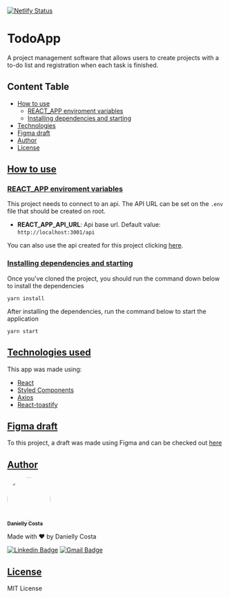 [![Netlify Status](https://api.netlify.com/api/v1/badges/e6aa2d10-3a26-4090-8238-72e9c0fe53f9/deploy-status)](https://app.netlify.com/sites/danielly-todo-app/deploys)

# TodoApp

A project management software that allows users to create projects with a to-do list and registration when each task is finished.

## Content Table

- [How to use](#how-to-use)
  - [REACT_APP enviroment variables](#envs)
  - [Installing dependencies and starting](#install)
- [Technologies](#technologies)
- [Figma draft](#figma)
- [Author](#author)
- [License](#license)

## [How to use](#how-to-use)

### [REACT_APP enviroment variables](#envs)

This project needs to connect to an api. The API URL can be set on the `.env` file that should be created on root.

- **REACT_APP_API_URL**: Api base url. Default value: `http://localhost:3001/api`

You can also use the api created for this project clicking [here](https://github.com/daniellycosta/todo-api).

### [Installing dependencies and starting](#install)

Once you've cloned the project, you should run the command down below to install the dependencies

```
yarn install
```

After installing the dependencies, run the command below to start the application

```
yarn start
```

## [Technologies used](#technologies)

This app was made using:

- [React](https://reactjs.org/)
- [Styled Components](https://styled-components.com/)
- [Axios](https://www.npmjs.com/package/axios)
- [React-toastify](https://www.npmjs.com/package/react-toastify)

## [Figma draft](#figma)

To this project, a draft was made using Figma and can be checked out [here](https://www.figma.com/file/SaaAC3uHnF1vBl23MMDWpM/Todo?node-id=0%3A1)

## [Author](#author)

 <img style="border-radius: 50%;" src="https://avatars.githubusercontent.com/u/29708442?v=4" width="100px;" alt=""/>
 <br />
 <sub><b>Danielly Costa</b></sub>

Made with ❤️ by Danielly Costa

[![Linkedin Badge](https://img.shields.io/badge/-Danielly-blue?style=flat-square&logo=Linkedin&logoColor=white&link=https://www.linkedin.com/in/danielly-costa/)](https://www.linkedin.com/in/danielly-costa/)
[![Gmail Badge](https://img.shields.io/badge/-daniellycmcosta@gmail.com-c14438?style=flat-square&logo=Gmail&logoColor=white&link=mailto:daniellycmcosta@gmail.com)](mailto:daniellycmcosta@gmail.com)

## [License](#license)

MIT License
